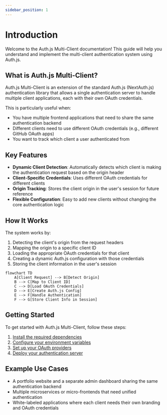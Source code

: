 ```yaml
---
sidebar_position: 1
---
```


# Introduction

Welcome to the Auth.js Multi-Client documentation! This guide will help you understand and implement the multi-client authentication system using Auth.js.

## What is Auth.js Multi-Client?

Auth.js Multi-Client is an extension of the standard Auth.js (NextAuth.js) authentication library that allows a single authentication server to handle multiple client applications, each with their own OAuth credentials.

This is particularly useful when:

- You have multiple frontend applications that need to share the same authentication backend
- Different clients need to use different OAuth credentials (e.g., different GitHub OAuth apps)
- You want to track which client a user authenticated from

## Key Features

- **Dynamic Client Detection**: Automatically detects which client is making the authentication request based on the origin header
- **Client-Specific Credentials**: Uses different OAuth credentials for different clients
- **Origin Tracking**: Stores the client origin in the user's session for future reference
- **Flexible Configuration**: Easy to add new clients without changing the core authentication logic

## How It Works

The system works by:

1. Detecting the client's origin from the request headers
2. Mapping the origin to a specific client ID
3. Loading the appropriate OAuth credentials for that client
4. Creating a dynamic Auth.js configuration with those credentials
5. Storing the client information in the user's session

```mermaid
flowchart TD
    A[Client Request] --> B[Detect Origin]
    B --> C[Map to Client ID]
    C --> D[Load OAuth Credentials]
    D --> E[Create Auth.js Config]
    E --> F[Handle Authentication]
    F --> G[Store Client Info in Session]
```

## Getting Started

To get started with Auth.js Multi-Client, follow these steps:

1. [Install the required dependencies](installation.md)
2. [Configure your environment variables](configuration.md)
3. [Set up your OAuth providers](github-setup.md)
4. [Deploy your authentication server](vercel-deployment.md)

## Example Use Cases

- A portfolio website and a separate admin dashboard sharing the same authentication backend
- Multiple microservices or micro-frontends that need unified authentication
- White-labeled applications where each client needs their own branding and OAuth credentials
